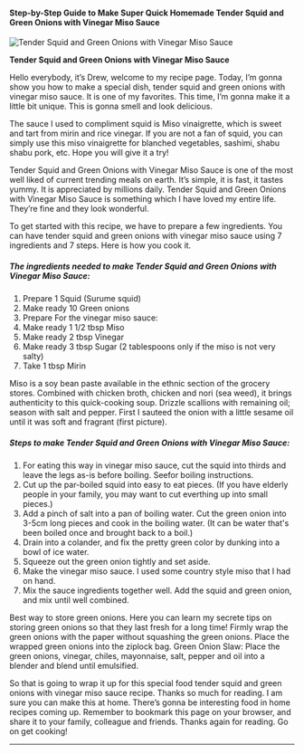             

#### Step-by-Step Guide to Make Super Quick Homemade Tender Squid and Green Onions with Vinegar Miso Sauce

![Tender Squid and Green Onions with Vinegar Miso Sauce](https://img-global.cpcdn.com/recipes/5039495050166272/751x532cq70/tender-squid-and-green-onions-with-vinegar-miso-sauce-recipe-main-photo.jpg)

**Tender Squid and Green Onions with Vinegar Miso Sauce**

Hello everybody, it’s Drew, welcome to my recipe page. Today, I’m gonna show you how to make a special dish, tender squid and green onions with vinegar miso sauce. It is one of my favorites. This time, I’m gonna make it a little bit unique. This is gonna smell and look delicious.

The sauce I used to compliment squid is Miso vinaigrette, which is sweet and tart from mirin and rice vinegar. If you are not a fan of squid, you can simply use this miso vinaigrette for blanched vegetables, sashimi, shabu shabu pork, etc. Hope you will give it a try!

Tender Squid and Green Onions with Vinegar Miso Sauce is one of the most well liked of current trending meals on earth. It’s simple, it is fast, it tastes yummy. It is appreciated by millions daily. Tender Squid and Green Onions with Vinegar Miso Sauce is something which I have loved my entire life. They’re fine and they look wonderful.

To get started with this recipe, we have to prepare a few ingredients. You can have tender squid and green onions with vinegar miso sauce using 7 ingredients and 7 steps. Here is how you cook it.

##### The ingredients needed to make Tender Squid and Green Onions with Vinegar Miso Sauce:

1.  Prepare 1 Squid (Surume squid)
2.  Make ready 10 Green onions
3.  Prepare For the vinegar miso sauce:
4.  Make ready 1 1/2 tbsp Miso
5.  Make ready 2 tbsp Vinegar
6.  Make ready 3 tbsp Sugar (2 tablespoons only if the miso is not very salty)
7.  Take 1 tbsp Mirin

Miso is a soy bean paste available in the ethnic section of the grocery stores. Combined with chicken broth, chicken and nori (sea weed), it brings authenticity to this quick-cooking soup. Drizzle scallions with remaining oil; season with salt and pepper. First I sauteed the onion with a little sesame oil until it was soft and fragrant (first picture).

##### Steps to make Tender Squid and Green Onions with Vinegar Miso Sauce:

1.  For eating this way in vinegar miso sauce, cut the squid into thirds and leave the legs as-is before boiling. Seefor boiling instructions.
2.  Cut up the par-boiled squid into easy to eat pieces. (If you have elderly people in your family, you may want to cut everthing up into small pieces.)
3.  Add a pinch of salt into a pan of boiling water. Cut the green onion into 3-5cm long pieces and cook in the boiling water. (It can be water that's been boiled once and brought back to a boil.)
4.  Drain into a colander, and fix the pretty green color by dunking into a bowl of ice water.
5.  Squeeze out the green onion tightly and set aside.
6.  Make the vinegar miso sauce. I used some country style miso that I had on hand.
7.  Mix the sauce ingredients together well. Add the squid and green onion, and mix until well combined.

Best way to store green onions. Here you can learn my secrete tips on storing green onions so that they last fresh for a long time! Firmly wrap the green onions with the paper without squashing the green onions. Place the wrapped green onions into the ziplock bag. Green Onion Slaw: Place the green onions, vinegar, chiles, mayonnaise, salt, pepper and oil into a blender and blend until emulsified.

So that is going to wrap it up for this special food tender squid and green onions with vinegar miso sauce recipe. Thanks so much for reading. I am sure you can make this at home. There’s gonna be interesting food in home recipes coming up. Remember to bookmark this page on your browser, and share it to your family, colleague and friends. Thanks again for reading. Go on get cooking!

* * *